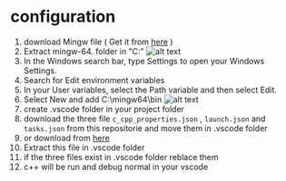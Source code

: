 # configuration
1. download Mingw file ( Get it from [here](https://www.mediafire.com/file/etqb34ppi6rjt0x/mingw-64.7z/file) )
2. Extract mingw-64. folder in "C:\"
![alt text](https://i.ibb.co/bJrr6kT/image.png)
4. In the Windows search bar, type Settings to open your Windows Settings.
5. Search for Edit environment variables
6. In your User variables, select the Path variable and then select Edit.
7. Select New and add C:\mingw64\bin
![alt text](https://i.ibb.co/m4nvkRd/image-1.png)
9. create .vscode folder in your project folder
11. download the three file ```c_cpp_properties.json``` , ```launch.json``` and ```tasks.json``` from this repositorie and move them in .vscode folder
12. or download from [here](https://www.mediafire.com/file/cs4tw82kn4a5554/configuration.7z/file)
13. Extract this file in .vscode folder
14. if the three files exist in .vscode folder reblace them
15. c++ will be run and debug normal in your vscode
